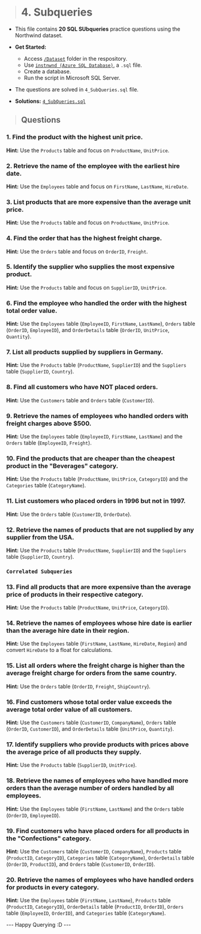 > # **4. Subqueries**

- This file contains **20 SQL SUbqueries** practice questions using the Northwind dataset.
- **Get Started:**
  - Access [`/Dataset`](https://github.com/mayur-de/My_SQL_Portfolio/tree/ed32522fa08528eae29bc9e9f281980e83262772/Databases) folder in the respository.
  - Use [`instnwnd (Azure SQL Database)`](https://github.com/mayur-de/My_SQL_Portfolio/blob/ed32522fa08528eae29bc9e9f281980e83262772/Databases/instnwnd%20(Azure%20SQL%20Database).sql), a `.sql` file.
  - Create a database.
  - Run the script in Microsoft SQL Server.
- The questions are solved in `4_SubQueries.sql` file.

- **Solutions:** [`4_SubQueries.sql`](https://github.com/mayur-de/My_SQL_Portfolio/blob/faa07b23eb22e175f2493212d212ddae4cd25fc0/4_SubQueries.sql)

> ## **Questions**

### 1. **Find the product with the highest unit price.**  
**Hint:** Use the `Products` table and focus on `ProductName`, `UnitPrice`.

### 2. **Retrieve the name of the employee with the earliest hire date.**  
**Hint:** Use the `Employees` table and focus on `FirstName`, `LastName`, `HireDate`.

### 3. **List products that are more expensive than the average unit price.**  
**Hint:** Use the `Products` table and focus on `ProductName`, `UnitPrice`.

### 4. **Find the order that has the highest freight charge.**  
**Hint:** Use the `Orders` table and focus on `OrderID`, `Freight`.

### 5. **Identify the supplier who supplies the most expensive product.**  
**Hint:** Use the `Products` table and focus on `SupplierID`, `UnitPrice`.

### 6. **Find the employee who handled the order with the highest total order value.**  
**Hint:** Use the `Employees` table (`EmployeeID`, `FirstName`, `LastName`), `Orders` table (`OrderID`, `EmployeeID`), and `OrderDetails` table (`OrderID`, `UnitPrice`, `Quantity`).

### 7. **List all products supplied by suppliers in Germany.**  
**Hint:** Use the `Products` table (`ProductName`, `SupplierID`) and the `Suppliers` table (`SupplierID`, `Country`).

### 8. **Find all customers who have NOT placed orders.**  
**Hint:** Use the `Customers` table and `Orders` table (`CustomerID`).

### 9. **Retrieve the names of employees who handled orders with freight charges above $500.**  
**Hint:** Use the `Employees` table (`EmployeeID`, `FirstName`, `LastName`) and the `Orders` table (`EmployeeID`, `Freight`).

### 10. **Find the products that are cheaper than the cheapest product in the "Beverages" category.**  
**Hint:** Use the `Products` table (`ProductName`, `UnitPrice`, `CategoryID`) and the `Categories` table (`CategoryName`).

### 11. **List customers who placed orders in 1996 but not in 1997.**  
**Hint:** Use the `Orders` table (`CustomerID`, `OrderDate`).

### 12. **Retrieve the names of products that are not supplied by any supplier from the USA.**  
**Hint:** Use the `Products` table (`ProductName`, `SupplierID`) and the `Suppliers` table (`SupplierID`, `Country`).

### `Correlated Subqueries`

### 13. **Find all products that are more expensive than the average price of products in their respective category.**  
**Hint:** Use the `Products` table (`ProductName`, `UnitPrice`, `CategoryID`).

### 14. **Retrieve the names of employees whose hire date is earlier than the average hire date in their region.**  
**Hint:** Use the `Employees` table (`FirstName`, `LastName`, `HireDate`, `Region`) and convert `HireDate` to a float for calculations.

### 15. **List all orders where the freight charge is higher than the average freight charge for orders from the same country.**  
**Hint:** Use the `Orders` table (`OrderID`, `Freight`, `ShipCountry`).

### 16. **Find customers whose total order value exceeds the average total order value of all customers.**  
**Hint:** Use the `Customers` table (`CustomerID`, `CompanyName`), `Orders` table (`OrderID`, `CustomerID`), and `OrderDetails` table (`UnitPrice`, `Quantity`).

### 17. **Identify suppliers who provide products with prices above the average price of all products they supply.**  
**Hint:** Use the `Products` table (`SupplierID`, `UnitPrice`).

### 18. **Retrieve the names of employees who have handled more orders than the average number of orders handled by all employees.**  
**Hint:** Use the `Employees` table (`FirstName`, `LastName`) and the `Orders` table (`OrderID`, `EmployeeID`).

### 19. **Find customers who have placed orders for all products in the "Confections" category.**  
**Hint:** Use the `Customers` table (`CustomerID`, `CompanyName`), `Products` table (`ProductID`, `CategoryID`), `Categories` table (`CategoryName`), `OrderDetails` table (`OrderID`, `ProductID`), and `Orders` table (`CustomerID`, `OrderID`).

### 20. **Retrieve the names of employees who have handled orders for products in every category.**  
**Hint:** Use the `Employees` table (`FirstName`, `LastName`), `Products` table (`ProductID`, `CategoryID`), `OrderDetails` table (`ProductID`, `OrderID`), `Orders` table (`EmployeeID`, `OrderID`), and `Categories` table (`CategoryName`).

--- Happy Querying :D ---

